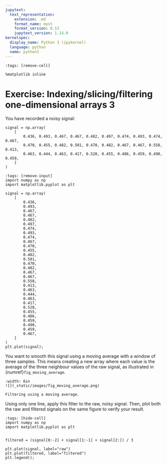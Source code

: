 ```yaml
---
jupytext:
  text_representation:
    extension: .md
    format_name: myst
    format_version: 0.13
    jupytext_version: 1.14.0
kernelspec:
  display_name: Python 3 (ipykernel)
  language: python
  name: python3
---
```


```{code-cell} ipython3
:tags: [remove-cell]

%matplotlib inline
```


# Exercise: Indexing/slicing/filtering one-dimensional arrays 3

You have recorded a noisy signal:

```
signal = np.array(
    [
        0.436, 0.493, 0.467, 0.467, 0.482, 0.497, 0.474, 0.493, 0.474, 0.467,
        0.470, 0.455, 0.482, 0.501, 0.470, 0.482, 0.467, 0.467, 0.558, 0.413,
        0.463, 0.444, 0.463, 0.417, 0.528, 0.455, 0.486, 0.459, 0.490, 0.459,
    ]
)
```

```{code-cell} ipython3
:tags: [remove-input]
import numpy as np
import matplotlib.pyplot as plt

signal = np.array(
    [
        0.436,
        0.493,
        0.467,
        0.467,
        0.482,
        0.497,
        0.474,
        0.493,
        0.474,
        0.467,
        0.470,
        0.455,
        0.482,
        0.501,
        0.470,
        0.482,
        0.467,
        0.467,
        0.558,
        0.413,
        0.463,
        0.444,
        0.463,
        0.417,
        0.528,
        0.455,
        0.486,
        0.459,
        0.490,
        0.459,
        0.467,
    ]
)
plt.plot(signal);
```

You want to smooth this signal using a moving average with a window of three samples. This means creating a new array where each value is the average of the three neighbour values of the raw signal, as illustrated in {numref}`fig_moving_average`.

```{figure-md} fig_moving_average
:width: 6in
![](_static/images/fig_moving_average.png)

Filtering using a moving average.
```


Using only one line, apply this filter to the raw, noisy signal. Then, plot both the raw and filtered signals on the same figure to verify your result.

```{code-cell} ipython3
:tags: [hide-cell]
import numpy as np
import matplotlib.pyplot as plt


filtered = (signal[0:-2] + signal[1:-1] + signal[2:]) / 3

plt.plot(signal, label="raw")
plt.plot(filtered, label="filtered")
plt.legend();
```

